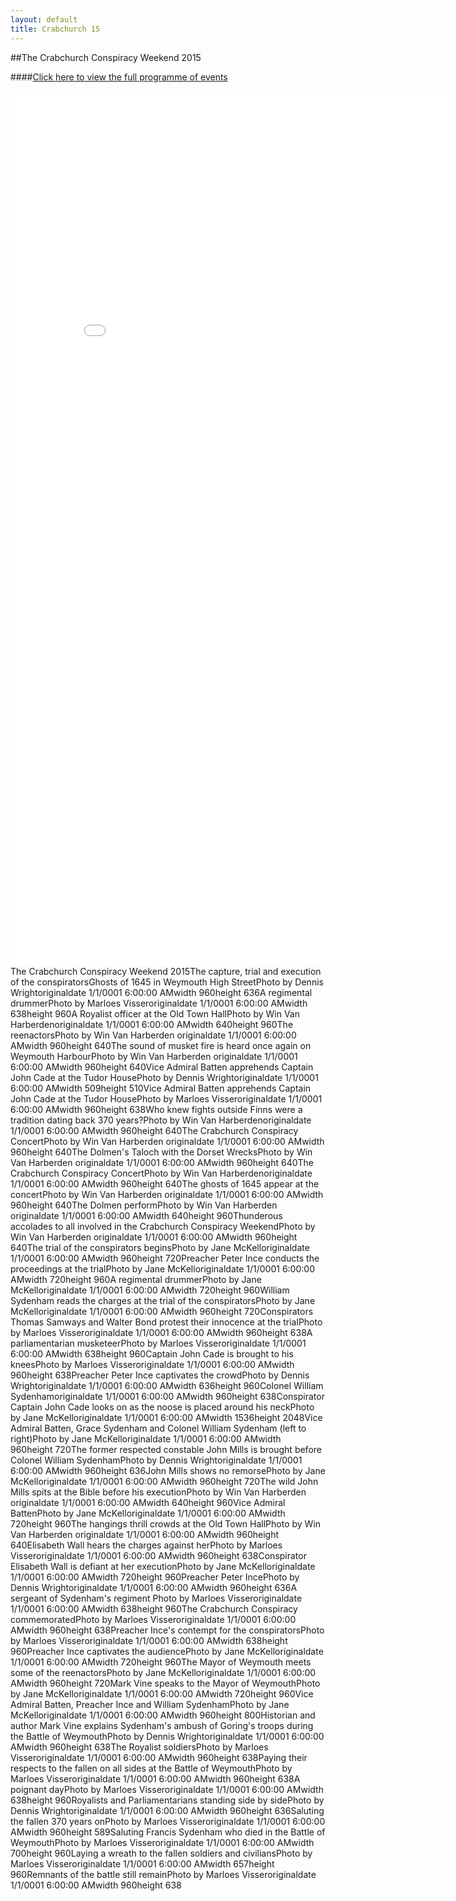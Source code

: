 ```yaml
---
layout: default
title: Crabchurch 15
---
```


##The Crabchurch Conspiracy Weekend 2015

####[Click here to view the full programme of events](http://issuu.com/dolmenbitesize/docs/crabchurch2015programme/1)

<iframe width="700" height="1400" src="//www.cincopa.com/media-platform/iframe.aspx?fid=A4OAqXcA0-Kx" frameborder="0" allowfullscreen scrolling="yes"></iframe><noscript><span>The Crabchurch Conspiracy Weekend 2015</span><span>The capture, trial and execution of the conspirators</span><span>Ghosts of 1645 in Weymouth High Street</span><span>Photo by Dennis Wright</span><span>originaldate</span><span> 1/1/0001 6:00:00 AM</span><span>width</span><span> 960</span><span>height</span><span> 636</span><span>A regimental drummer</span><span>Photo by Marloes Visser</span><span>originaldate</span><span> 1/1/0001 6:00:00 AM</span><span>width</span><span> 638</span><span>height</span><span> 960</span><span>A Royalist officer at the Old Town Hall</span><span>Photo by Win Van Harberden</span><span>originaldate</span><span> 1/1/0001 6:00:00 AM</span><span>width</span><span> 640</span><span>height</span><span> 960</span><span>The reenactors</span><span>Photo by Win Van Harberden </span><span>originaldate</span><span> 1/1/0001 6:00:00 AM</span><span>width</span><span> 960</span><span>height</span><span> 640</span><span>The sound of musket fire is heard once again on Weymouth Harbour</span><span>Photo by Win Van Harberden </span><span>originaldate</span><span> 1/1/0001 6:00:00 AM</span><span>width</span><span> 960</span><span>height</span><span> 640</span><span>Vice Admiral Batten apprehends Captain John Cade at the Tudor House</span><span>Photo by Dennis Wright</span><span>originaldate</span><span> 1/1/0001 6:00:00 AM</span><span>width</span><span> 509</span><span>height</span><span> 510</span><span>Vice Admiral Batten apprehends Captain John Cade at the Tudor House</span><span>Photo by Marloes Visser</span><span>originaldate</span><span> 1/1/0001 6:00:00 AM</span><span>width</span><span> 960</span><span>height</span><span> 638</span><span>Who knew fights outside Finns were a tradition dating back 370 years?</span><span>Photo by Win Van Harberden</span><span>originaldate</span><span> 1/1/0001 6:00:00 AM</span><span>width</span><span> 960</span><span>height</span><span> 640</span><span>The Crabchurch Conspiracy Concert</span><span>Photo by Win Van Harberden </span><span>originaldate</span><span> 1/1/0001 6:00:00 AM</span><span>width</span><span> 960</span><span>height</span><span> 640</span><span>The Dolmen's Taloch with the Dorset Wrecks</span><span>Photo by Win Van Harberden </span><span>originaldate</span><span> 1/1/0001 6:00:00 AM</span><span>width</span><span> 960</span><span>height</span><span> 640</span><span>The Crabchurch Conspiracy Concert</span><span>Photo by Win Van Harberden</span><span>originaldate</span><span> 1/1/0001 6:00:00 AM</span><span>width</span><span> 960</span><span>height</span><span> 640</span><span>The ghosts of 1645 appear at the concert</span><span>Photo by Win Van Harberden </span><span>originaldate</span><span> 1/1/0001 6:00:00 AM</span><span>width</span><span> 960</span><span>height</span><span> 640</span><span>The Dolmen perform</span><span>Photo by Win Van Harberden </span><span>originaldate</span><span> 1/1/0001 6:00:00 AM</span><span>width</span><span> 640</span><span>height</span><span> 960</span><span>Thunderous accolades to all involved in the Crabchurch Conspiracy Weekend</span><span>Photo by Win Van Harberden </span><span>originaldate</span><span> 1/1/0001 6:00:00 AM</span><span>width</span><span> 960</span><span>height</span><span> 640</span><span>The trial of the conspirators begins</span><span>Photo by Jane McKell</span><span>originaldate</span><span> 1/1/0001 6:00:00 AM</span><span>width</span><span> 960</span><span>height</span><span> 720</span><span>Preacher Peter Ince conducts the proceedings at the trial</span><span>Photo by Jane McKell</span><span>originaldate</span><span> 1/1/0001 6:00:00 AM</span><span>width</span><span> 720</span><span>height</span><span> 960</span><span>A regimental drummer</span><span>Photo by Jane McKell</span><span>originaldate</span><span> 1/1/0001 6:00:00 AM</span><span>width</span><span> 720</span><span>height</span><span> 960</span><span>William Sydenham reads the charges at the trial of the conspirators</span><span>Photo by Jane McKell</span><span>originaldate</span><span> 1/1/0001 6:00:00 AM</span><span>width</span><span> 960</span><span>height</span><span> 720</span><span>Conspirators Thomas Samways and Walter Bond protest their innocence at the trial</span><span>Photo by Marloes Visser</span><span>originaldate</span><span> 1/1/0001 6:00:00 AM</span><span>width</span><span> 960</span><span>height</span><span> 638</span><span>A parliamentarian musketeer</span><span>Photo by Marloes Visser</span><span>originaldate</span><span> 1/1/0001 6:00:00 AM</span><span>width</span><span> 638</span><span>height</span><span> 960</span><span>Captain John Cade is brought to his knees</span><span>Photo by Marloes Visser</span><span>originaldate</span><span> 1/1/0001 6:00:00 AM</span><span>width</span><span> 960</span><span>height</span><span> 638</span><span>Preacher Peter Ince captivates the crowd</span><span>Photo by Dennis Wright</span><span>originaldate</span><span> 1/1/0001 6:00:00 AM</span><span>width</span><span> 636</span><span>height</span><span> 960</span><span>Colonel William Sydenham</span><span>originaldate</span><span> 1/1/0001 6:00:00 AM</span><span>width</span><span> 960</span><span>height</span><span> 638</span><span>Conspirator Captain John Cade looks on as the noose is placed around his neck</span><span>Photo by Jane McKell</span><span>originaldate</span><span> 1/1/0001 6:00:00 AM</span><span>width</span><span> 1536</span><span>height</span><span> 2048</span><span>Vice Admiral Batten, Grace Sydenham and Colonel William Sydenham (left to right)</span><span>Photo by Jane McKell</span><span>originaldate</span><span> 1/1/0001 6:00:00 AM</span><span>width</span><span> 960</span><span>height</span><span> 720</span><span>The former respected constable John Mills is brought before Colonel William Sydenham</span><span>Photo by Dennis Wright</span><span>originaldate</span><span> 1/1/0001 6:00:00 AM</span><span>width</span><span> 960</span><span>height</span><span> 636</span><span>John Mills shows no remorse</span><span>Photo by Jane McKell</span><span>originaldate</span><span> 1/1/0001 6:00:00 AM</span><span>width</span><span> 960</span><span>height</span><span> 720</span><span>The wild John Mills spits at the Bible before his execution</span><span>Photo by Win Van Harberden </span><span>originaldate</span><span> 1/1/0001 6:00:00 AM</span><span>width</span><span> 640</span><span>height</span><span> 960</span><span>Vice Admiral Batten</span><span>Photo by Jane McKell</span><span>originaldate</span><span> 1/1/0001 6:00:00 AM</span><span>width</span><span> 720</span><span>height</span><span> 960</span><span>The hangings thrill crowds at the Old Town Hall</span><span>Photo by Win Van Harberden </span><span>originaldate</span><span> 1/1/0001 6:00:00 AM</span><span>width</span><span> 960</span><span>height</span><span> 640</span><span>Elisabeth Wall hears the charges against her</span><span>Photo by Marloes Visser</span><span>originaldate</span><span> 1/1/0001 6:00:00 AM</span><span>width</span><span> 960</span><span>height</span><span> 638</span><span>Conspirator Elisabeth Wall is defiant at her execution</span><span>Photo by Jane McKell</span><span>originaldate</span><span> 1/1/0001 6:00:00 AM</span><span>width</span><span> 720</span><span>height</span><span> 960</span><span>Preacher Peter Ince</span><span>Photo by Dennis Wright</span><span>originaldate</span><span> 1/1/0001 6:00:00 AM</span><span>width</span><span> 960</span><span>height</span><span> 636</span><span>A sergeant of Sydenham's regiment </span><span>Photo by Marloes Visser</span><span>originaldate</span><span> 1/1/0001 6:00:00 AM</span><span>width</span><span> 638</span><span>height</span><span> 960</span><span>The Crabchurch Conspiracy commemorated</span><span>Photo by Marloes Visser</span><span>originaldate</span><span> 1/1/0001 6:00:00 AM</span><span>width</span><span> 960</span><span>height</span><span> 638</span><span>Preacher Ince's contempt for the conspirators</span><span>Photo by Marloes Visser</span><span>originaldate</span><span> 1/1/0001 6:00:00 AM</span><span>width</span><span> 638</span><span>height</span><span> 960</span><span>Preacher Ince captivates the audience</span><span>Photo by Jane McKell</span><span>originaldate</span><span> 1/1/0001 6:00:00 AM</span><span>width</span><span> 720</span><span>height</span><span> 960</span><span>The Mayor of Weymouth meets some of the reenactors</span><span>Photo by Jane McKell</span><span>originaldate</span><span> 1/1/0001 6:00:00 AM</span><span>width</span><span> 960</span><span>height</span><span> 720</span><span>Mark Vine speaks to the Mayor of Weymouth</span><span>Photo by Jane McKell</span><span>originaldate</span><span> 1/1/0001 6:00:00 AM</span><span>width</span><span> 720</span><span>height</span><span> 960</span><span>Vice Admiral Batten, Preacher Ince and William Sydenham</span><span>Photo by Jane McKell</span><span>originaldate</span><span> 1/1/0001 6:00:00 AM</span><span>width</span><span> 960</span><span>height</span><span> 800</span><span>Historian and author Mark Vine explains Sydenham's ambush of Goring's troops during the Battle of Weymouth</span><span>Photo by Dennis Wright</span><span>originaldate</span><span> 1/1/0001 6:00:00 AM</span><span>width</span><span> 960</span><span>height</span><span> 638</span><span>The Royalist soldiers</span><span>Photo by Marloes Visser</span><span>originaldate</span><span> 1/1/0001 6:00:00 AM</span><span>width</span><span> 960</span><span>height</span><span> 638</span><span>Paying their respects to the fallen on all sides at the Battle of Weymouth</span><span>Photo by Marloes Visser</span><span>originaldate</span><span> 1/1/0001 6:00:00 AM</span><span>width</span><span> 960</span><span>height</span><span> 638</span><span>A poignant day</span><span>Photo by Marloes Visser</span><span>originaldate</span><span> 1/1/0001 6:00:00 AM</span><span>width</span><span> 638</span><span>height</span><span> 960</span><span>Royalists and Parliamentarians standing side by side</span><span>Photo by Dennis Wright</span><span>originaldate</span><span> 1/1/0001 6:00:00 AM</span><span>width</span><span> 960</span><span>height</span><span> 636</span><span>Saluting the fallen 370 years on</span><span>Photo by Marloes Visser</span><span>originaldate</span><span> 1/1/0001 6:00:00 AM</span><span>width</span><span> 960</span><span>height</span><span> 589</span><span>Saluting Francis Sydenham who died in the Battle of Weymouth</span><span>Photo by Marloes Visser</span><span>originaldate</span><span> 1/1/0001 6:00:00 AM</span><span>width</span><span> 700</span><span>height</span><span> 960</span><span>Laying a wreath to the fallen soldiers and civilians</span><span>Photo by Marloes Visser</span><span>originaldate</span><span> 1/1/0001 6:00:00 AM</span><span>width</span><span> 657</span><span>height</span><span> 960</span><span>Remnants of the battle still remain</span><span>Photo by Marloes Visser</span><span>originaldate</span><span> 1/1/0001 6:00:00 AM</span><span>width</span><span> 960</span><span>height</span><span> 638</span></noscript>

